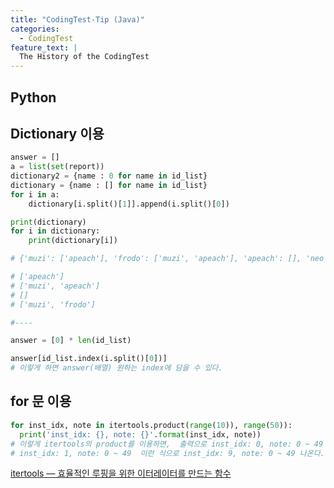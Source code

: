 ```yaml
---
title: "CodingTest-Tip (Java)"
categories:
  - CodingTest
feature_text: |
  The History of the CodingTest
---
```




## Python

## Dictionary 이용
```python
answer = []
a = list(set(report))
dictionary2 = {name : 0 for name in id_list}
dictionary = {name : [] for name in id_list}
for i in a:
    dictionary[i.split()[1]].append(i.split()[0])

print(dictionary)
for i in dictionary:
    print(dictionary[i])

# {'muzi': ['apeach'], 'frodo': ['muzi', 'apeach'], 'apeach': [], 'neo': ['muzi', 'frodo']}

# ['apeach']
# ['muzi', 'apeach']
# []
# ['muzi', 'frodo']

#----

answer = [0] * len(id_list)

answer[id_list.index(i.split()[0])] 
# 이렇게 하면 answer(배열) 원하는 index에 담을 수 있다. 
```


## for 문 이용

```python
for inst_idx, note in itertools.product(range(10)), range(50)):
  print('inst_idx: {}, note: {}'.format(inst_idx, note))
# 이렇게 itertools의 product를 이용하면,  출력으로 inst_idx: 0, note: 0 ~ 49 이 나오고 그 다음에
# inst_idx: 1, note: 0 ~ 49  이런 식으로 inst_idx: 9, note: 0 ~ 49 나온다.

```

[itertools — 효율적인 루핑을 위한 이터레이터를 만드는 함수](https://docs.python.org/ko/3/library/itertools.html)